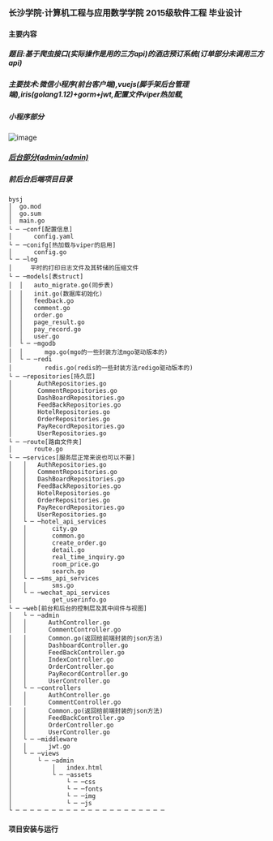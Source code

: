 ### 长沙学院·计算机工程与应用数学学院 2015级软件工程 毕业设计

#### 主要内容

##### 题目:基于爬虫接口(实际操作是用的三方api)的酒店预订系统(订单部分未调用三方api)



##### 主要技术:微信小程序(前台客户端),vuejs(脚手架后台管理端),iris(golang1.12)+gorm+jwt,配置文件viper热加载,

##### 小程序部分

![image](https://github.com/xhaoxiong/bysj/blob/master/1554730786136.gif)

##### <a href="http://123.207.1.120:9018/admin#/login">后台部分(admin/admin)</a>

##### 前后台后端项目目录

```
bysj
│  go.mod
│  go.sum
│  main.go
└ ─ ─conf[配置信息]
│      config.yaml 
└ ─ ─conifg[热加载与viper的启用]
│      config.go
└ ─ ─log
│     平时的打印日志文件及其转储的压缩文件
└ ─ ─models[表struct]
│  │   auto_migrate.go(同步表)
│  │   init.go(数据库初始化)
│  │   feedback.go
│  │   comment.go
│  │   order.go
│  │   page_result.go
│  │   pay_record.go
│  │   user.go    
│  └ ─ ─mgodb
│  │      mgo.go(mgo的一些封装方法mgo驱动版本的) 
│  └ ─ ─redi
│         redis.go(redis的一些封装方法redigo驱动版本的)
└ ─ ─repositories[持久层]
│       AuthRepositories.go
│       CommentRepositories.go
│       DashBoardRepositories.go
│       FeedBackRepositories.go
│       HotelRepositories.go
│       OrderRepositories.go
│       PayRecordRepositories.go
│       UserRepositories.go
└ ─ ─route[路由文件夹]
│      route.go
└ ─ ─services[服务层正常来说也可以不要]
│   │   AuthRepositories.go
│   │   CommentRepositories.go
│   │   DashBoardRepositories.go
│   │   FeedBackRepositories.go
│   │   HotelRepositories.go
│   │   OrderRepositories.go
│   │   PayRecordRepositories.go
│   │   UserRepositories.go    
│   └ ─ ─hotel_api_services
│   │       city.go 
│   │       common.go
│   │       create_order.go
│   │       detail.go
│   │       real_time_inquiry.go
│   │       room_price.go
│   │       search.go
│   └ ─ ─sms_api_services
│   │       sms.go
│   └ ─ ─wechat_api_services
│           get_userinfo.go   
└ ─ ─web[前台和后台的控制层及其中间件与视图]
│   └ ─ ─admin
│   │      AuthController.go
│   │      CommentController.go
│   │      Common.go(返回给前端封装的json方法)
│   │      DashboardController.go
│   │      FeedBackController.go
│   │      IndexController.go
│   │      OrderController.go
│   │      PayRecordController.go
│   │      UserController.go
│   └ ─ ─controllers
│   │      AuthController.go
│   │      CommentController.go
│   │      Common.go(返回给前端封装的json方法)
│   │      FeedBackController.go
│   │      OrderController.go
│   │      UserController.go
│   └ ─ ─middleware
│   │      jwt.go
│   └ ─ ─views
│       └ ─ ─admin
│           │   index.html
│           └ ─ ─assets
│               └ ─ ─css
│               └ ─ ─fonts
│               └ ─ ─img
│               └ ─ ─js
└ ─ ─ ─ ─ ─ ─ ─ ─ ─ ─ ─ ─ ─ ─ ─ ─ ─ ─ ─ ─ ─ 
```
#### 项目安装与运行

```


```
